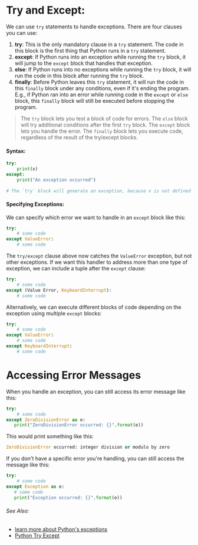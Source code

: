 # Try and Except:
We can use `try` statements to handle exceptions. There are four clauses you can use:

1. **try**: 
This is the only mandatory clause in a `try` statement. The code in this block is the first thing that Python runs in a `try` statement.
3. **except**:
If Python runs into an exception while running the `try` block, it will jump to the `except` block that handles that exception.
4. **else**: 
If Python runs into no exceptions while running the `try` block, it will run the code in this block after running the `try` block.
6. **finally**: 
Before Python leaves this `try` statement, it will run the code in this `finally` block under any conditions, even if it's ending the program. E.g., if Python ran into an error while running code in the `except` or `else` block, this `finally` block will still be executed before stopping the program.


>The `try` block lets you test a block of code for errors.
>The `else` block will try additional conditions after the first `try` block.
>The `except` block lets you handle the error.
>The `finally` block lets you execute code, regardless of the result of the try/except blocks.

#### Syntax:
```python
try:
	print(x)
except:
	print("An exception occurred")
	
# The `try` block will generate an exception, because x is not defined
```


#### Specifying Exceptions:
We can specify which error we want to handle in an `except` block like this:
```python
try:
	# some code
except ValueError:
	# some code
```

The `try/except` clause above now catches the `ValueError` exception, but not other exceptions.
If we want this handler to address more than one type of exception, we can include a tuple after the `except` clause:
```python
try:
	# some code
except (Value Error, KeyboardInterrupt):
	# some code
```

Alternatively, we can execute different blocks of code depending on the exception using multiple `except` blocks:
```python
try:
	# some code
except ValueError:
	# some code
except KeyboardInterrupt:
	# some code
```


# Accessing Error Messages
When you handle an exception, you can still access its error message like this:
```python
try:
    # some code
except ZeroDivisionError as e:
   print("ZeroDivisionError occurred: {}".format(e))
```

This would print something like this:
```python
ZeroDivisionError occurred: integer division or modulo by zero
```

If you don't have a specific error you're handling, you can still access the message like this:
```python
try:
    # some code
except Exception as e:
   # some code
   print("Exception occurred: {}".format(e))
```

###### See Also:
- [learn more about Python's exceptions](https://docs.python.org/3/library/exceptions.html#bltin-exceptions)
- [Python Try Except](https://www.w3schools.com/python/python_try_except.asp)